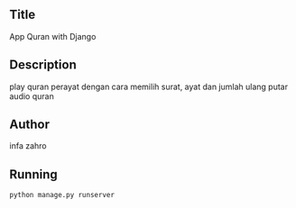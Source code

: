 ## Title
App Quran with Django
## Description
play quran perayat dengan cara memilih surat, ayat dan jumlah ulang putar audio quran
## Author
infa zahro
## Running

```
python manage.py runserver
```

